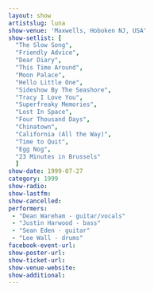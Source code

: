 ```yaml
---
layout: show
artistslug: luna
show-venue: 'Maxwells, Hoboken NJ, USA'
show-setlist: [
  "The Slow Song",
  "Friendly Advice",
  "Dear Diary",
  "This Time Around",
  "Moon Palace",
  "Hello Little One",
  "Sideshow By The Seashore",
  "Tracy I Love You",
  "Superfreaky Memories",
  "Lost In Space",
  "Four Thousand Days",
  "Chinatown",
  "California (All the Way)",
  "Time to Quit",
  "Egg Nog",
  "23 Minutes in Brussels"
  ]
show-date: 1999-07-27
category: 1999
show-radio: 
show-lastfm: 
show-cancelled: 
performers: 
 - "Dean Wareham - guitar/vocals"
 - "Justin Harwood - bass"
 - "Sean Eden - guitar"
 - "Lee Wall - drums"
facebook-event-url: 
show-poster-url: 
show-ticket-url: 
show-venue-website: 
show-additional: 
---
```


